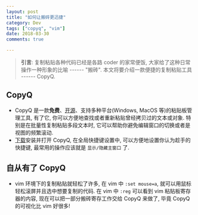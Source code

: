 ```yaml
---
layout: post
title: "如何让搬砖更迅捷"
category: Dev
tags: ["copyq", "vim"]
date: 2018-03-30
comments: true

---
```


>**引言**:
复制粘贴各种代码已经是各路 coder 的家常便饭, 
大家给了这种日常操作一种形象的比喻 ------ "搬砖".
本文将要介绍一款便捷的复制粘贴工具 ------ CopyQ.

## CopyQ
- CopyQ 是一款**免费**、[开源](https://github.com/hluk/CopyQ)、支持多种平台(Windows, MacOS 等)的粘贴板管理工具,
  有了它, 你可以方便地查找或者重新粘贴曾经拷贝过的文本或对象. 
  特别是在批量性复制粘贴多段文本时, 它可以帮助你避免编辑窗口的切换或者是视图的频繁滚动.
- [下载](https://github.com/hluk/CopyQ/releases)安装并打开 CopyQ, 在全局快捷键设置中, 
  可以方便地设置你认为趁手的快捷键, 最常用的操作应该就是 ``显示/隐藏主窗口`` 了.

## 自从有了 CopyQ
- vim 环境下的复制粘贴就轻松了许多, 在 vim 中 ``:set mouse=a``, 就可以用鼠标轻松滚屏并且选中想要复制的代码.
  在 vim 中 ``:reg`` 可以看到 vim 粘贴板寄存器的内容, 现在可以把一部分搬砖寄存工作交给 CopyQ 来做了,
  毕竟 CopyQ 的可视化比 vim 好很多!
  

